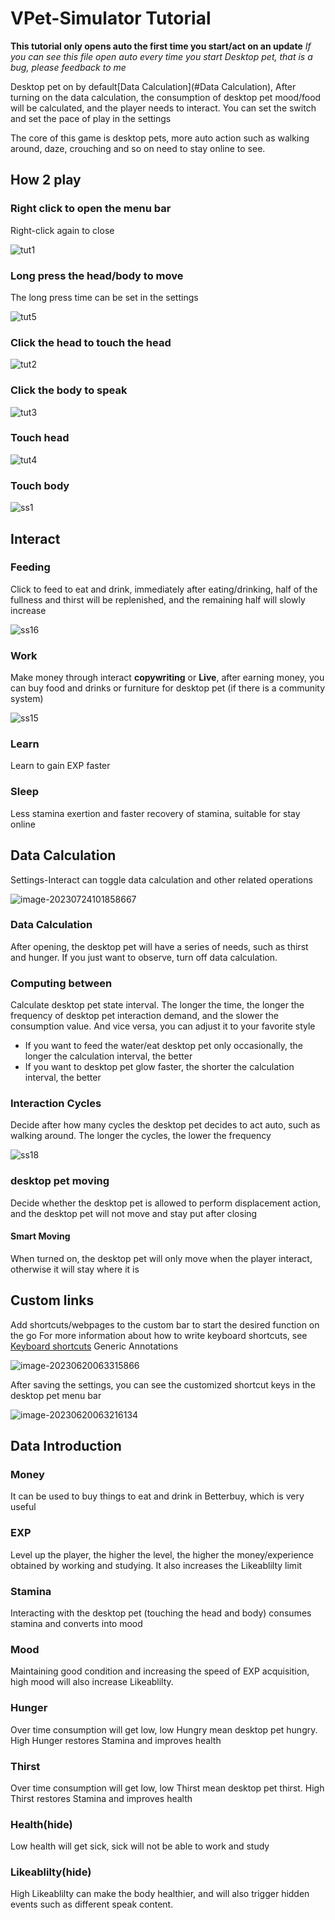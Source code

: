 # VPet-Simulator Tutorial

**This tutorial only opens auto the first time you start/act on an update** 
*If you can see this file open auto every time you start Desktop pet, that is a bug, please feedback to me*

Desktop pet on by default[Data Calculation](#Data Calculation), After turning on the data calculation, the consumption of desktop pet mood/food will be calculated, and the player needs to interact. You can set the switch and set the pace of play in the settings

The core of this game is desktop pets, more auto action such as walking around, daze, crouching and so on need to stay online to see.

## How 2 play

### Right click to open the menu bar

Right-click again to close

![tut1](Tutorial.assets/tut1.gif)

### Long press the head/body to move

The long press time can be set in the settings

![tut5](Tutorial.assets/tut5.gif)

### Click the head to touch the head

![tut2](Tutorial.assets/tut2.gif)

### Click the body to speak

![tut3](Tutorial.assets/tut3.gif)

### Touch head

![tut4](Tutorial.assets/tut4.gif)

### Touch body

![ss1](Tutorial.assets/ss1.gif)

## Interact

### Feeding

Click to feed to eat and drink, immediately after eating/drinking, half of the fullness and thirst will be replenished, and the remaining half will slowly increase

![ss16](Tutorial.assets/ss16.gif)

### Work

Make money through interact **copywriting** or **Live**, after earning money, you can buy food and drinks or furniture for desktop pet (if there is a community system)

![ss15](Tutorial.assets/ss15.gif)

### Learn

Learn to gain EXP faster

### Sleep

Less stamina exertion and faster recovery of stamina, suitable for stay online

## Data Calculation

Settings-Interact can toggle data calculation and other related operations

![image-20230724101858667](Tutorial.assets/image-20230724101858667.png)

### Data Calculation

After opening, the desktop pet will have a series of needs, such as thirst and hunger. If you just want to observe, turn off data calculation.

### Computing between

Calculate desktop pet state interval. The longer the time, the longer the frequency of desktop pet interaction demand, and the slower the consumption value. And vice versa, you can adjust it to your favorite style

* If you want to feed the water/eat desktop pet only occasionally, the longer the calculation interval, the better
* If you want to desktop pet glow faster, the shorter the calculation interval, the better

### Interaction Cycles

Decide after how many cycles the desktop pet decides to act auto, such as walking around. The longer the cycles, the lower the frequency

![ss18](Tutorial.assets/ss18.gif)

### desktop pet moving

Decide whether the desktop pet is allowed to perform displacement action, and the desktop pet will not move and stay put after closing

#### Smart Moving

When turned on, the desktop pet will only move when the player interact, otherwise it will stay where it is

## Custom links

Add shortcuts/webpages to the custom bar to start the desired function on the go
For more information about how to write keyboard shortcuts, see [Keyboard shortcuts](https://learn.microsoft.com/en-us/dotnet/api/system.windows.forms.sendkeys?view=windowsdesktop-7.0#remarks) Generic Annotations

![image-20230620063315866](Tutorial.assets/image-20230620063315866.png)

After saving the settings, you can see the customized shortcut keys in the desktop pet menu bar

![image-20230620063216134](Tutorial.assets/image-20230620063216134.png)

## Data Introduction

### Money

It can be used to buy things to eat and drink in Betterbuy, which is very useful

### EXP

Level up the player, the higher the level, the higher the money/experience obtained by working and studying. It also increases the Likeablilty limit

### Stamina

Interacting with the desktop pet (touching the head and body) consumes stamina and converts into mood

### Mood

Maintaining good condition and increasing the speed of EXP acquisition, high mood will also increase Likeablilty.

### Hunger

Over time consumption will get low, low Hungry mean desktop pet hungry. High Hunger restores Stamina and improves health

### Thirst

Over time consumption will get low, low Thirst mean desktop pet thirst. High Thirst restores Stamina and improves health

### Health(hide)

Low health will get sick, sick will not be able to work and study

### Likeablilty(hide)

High Likeablilty can make the body healthier, and will also trigger hidden events such as different speak content.